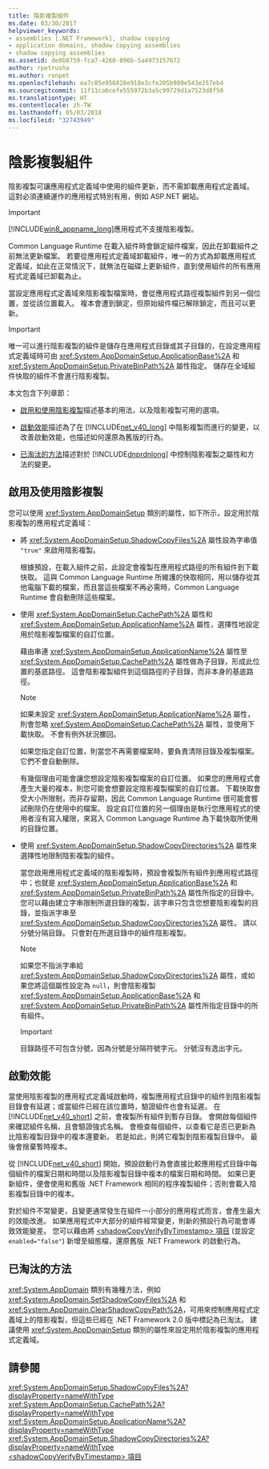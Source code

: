 ```yaml
---
title: 陰影複製組件
ms.date: 03/30/2017
helpviewer_keywords:
- assemblies [.NET Framework], shadow copying
- application domains, shadow copying assemblies
- shadow copying assemblies
ms.assetid: de8b8759-fca7-4260-896b-5a4973157672
author: rpetrusha
ms.author: ronpet
ms.openlocfilehash: ea7c85e956828e918e3cfe205b980e543e257eb4
ms.sourcegitcommit: 11f11ca6cefe555972b3a5c99729d1a7523d8f50
ms.translationtype: HT
ms.contentlocale: zh-TW
ms.lasthandoff: 05/03/2018
ms.locfileid: "32743949"
---
```

# <a name="shadow-copying-assemblies"></a>陰影複製組件
陰影複製可讓應用程式定義域中使用的組件更新，而不需卸載應用程式定義域。 這對必須連續運作的應用程式特別有用，例如 ASP.NET 網站。  
  
> [!IMPORTANT]
>  [!INCLUDE[win8_appname_long](../../../includes/win8-appname-long-md.md)]應用程式不支援陰影複製。  
  
 Common Language Runtime 在載入組件時會鎖定組件檔案，因此在卸載組件之前無法更新檔案。 若要從應用程式定義域卸載組件，唯一的方式為卸載應用程式定義域，如此在正常情況下，就無法在磁碟上更新組件，直到使用組件的所有應用程式定義域已卸載為止。  
  
 當設定應用程式定義域來陰影複製檔案時，會從應用程式路徑複製組件到另一個位置，並從該位置載入。 複本會遭到鎖定，但原始組件檔已解除鎖定，而且可以更新。  
  
> [!IMPORTANT]
>  唯一可以進行陰影複製的組件是儲存在應用程式目錄或其子目錄的，在設定應用程式定義域時可由 <xref:System.AppDomainSetup.ApplicationBase%2A> 和 <xref:System.AppDomainSetup.PrivateBinPath%2A> 屬性指定。 儲存在全域組件快取的組件不會進行陰影複製。  
  
 本文包含下列章節：  
  
-   [啟用和使用陰影複製](#EnablingAndUsing)描述基本的用法，以及陰影複製可用的選項。  
  
-   [啟動效能](#StartupPerformance)描述為了在 [!INCLUDE[net_v40_long](../../../includes/net-v40-long-md.md)] 中陰影複製而進行的變更，以改善啟動效能，也描述如何還原為舊版的行為。  
  
-   [已淘汰的方法](#ObsoleteMethods)描述對於 [!INCLUDE[dnprdnlong](../../../includes/dnprdnlong-md.md)] 中控制陰影複製之屬性和方法的變更。  
  
<a name="EnablingAndUsing"></a>   
## <a name="enabling-and-using-shadow-copying"></a>啟用及使用陰影複製  
 您可以使用 <xref:System.AppDomainSetup> 類別的屬性，如下所示，設定用於陰影複製的應用程式定義域：  
  
-   將 <xref:System.AppDomainSetup.ShadowCopyFiles%2A> 屬性設為字串值 `"true"` 來啟用陰影複製。  
  
     根據預設，在載入組件之前，此設定會複製在應用程式路徑的所有組件到下載快取。 這與 Common Language Runtime 所維護的快取相同，用以儲存從其他電腦下載的檔案，而且當這些檔案不再必需時，Common Language Runtime 會自動刪除這些檔案。  
  
-   使用 <xref:System.AppDomainSetup.CachePath%2A> 屬性和 <xref:System.AppDomainSetup.ApplicationName%2A> 屬性，選擇性地設定用於陰影複製檔案的自訂位置。  
  
     藉由串連 <xref:System.AppDomainSetup.ApplicationName%2A> 屬性至 <xref:System.AppDomainSetup.CachePath%2A> 屬性做為子目錄，形成此位置的基底路徑。 這會陰影複製組件到這個路徑的子目錄，而非本身的基底路徑。  
  
    > [!NOTE]
    >  如果未設定 <xref:System.AppDomainSetup.ApplicationName%2A> 屬性，則會忽略 <xref:System.AppDomainSetup.CachePath%2A> 屬性，並使用下載快取。 不會有例外狀況擲回。  
  
     如果您指定自訂位置，則當您不再需要檔案時，要負責清除目錄及複製檔案。 它們不會自動刪除。  
  
     有幾個理由可能會讓您想設定陰影複製檔案的自訂位置。 如果您的應用程式會產生大量的複本，則您可能會想要設定陰影複製檔案的自訂位置。 下載快取會受大小所限制，而非存留期，因此 Common Language Runtime 很可能會嘗試刪除仍在使用中的檔案。 設定自訂位置的另一個理由是執行您應用程式的使用者沒有寫入權限，來寫入 Common Language Runtime 為下載快取所使用的目錄位置。  
  
-   使用 <xref:System.AppDomainSetup.ShadowCopyDirectories%2A> 屬性來選擇性地限制陰影複製的組件。  
  
     當您啟用應用程式定義域的陰影複製時，預設會複製所有組件到應用程式路徑中；也就是 <xref:System.AppDomainSetup.ApplicationBase%2A> 和 <xref:System.AppDomainSetup.PrivateBinPath%2A> 屬性所指定的目錄中。 您可以藉由建立字串限制所選目錄的複製，該字串只包含您想要陰影複製的目錄，並指派字串至 <xref:System.AppDomainSetup.ShadowCopyDirectories%2A> 屬性。 請以分號分隔目錄。 只會對在所選目錄中的組件陰影複製。  
  
    > [!NOTE]
    >  如果您不指派字串給 <xref:System.AppDomainSetup.ShadowCopyDirectories%2A> 屬性，或如果您將這個屬性設定為 `null`，則會陰影複製 <xref:System.AppDomainSetup.ApplicationBase%2A> 和 <xref:System.AppDomainSetup.PrivateBinPath%2A> 屬性所指定目錄中的所有組件。  
  
    > [!IMPORTANT]
    >  目錄路徑不可包含分號，因為分號是分隔符號字元。 分號沒有逸出字元。  
  
<a name="StartupPerformance"></a>   
## <a name="startup-performance"></a>啟動效能  
 當使用陰影複製的應用程式定義域啟動時，複製應用程式目錄中的組件到陰影複製目錄會有延遲；或當組件已經在該位置時，驗證組件也會有延遲。 在 [!INCLUDE[net_v40_short](../../../includes/net-v40-short-md.md)] 之前，會複製所有組件到暫存目錄。 會開啟每個組件來確認組件名稱，且會驗證強式名稱。 會檢查每個組件，以查看它是否已更新為比陰影複製目錄中的複本還要新。 若是如此，則將它複製到陰影複製目錄中。 最後會捨棄暫時複本。  
  
 從 [!INCLUDE[net_v40_short](../../../includes/net-v40-short-md.md)] 開始，預設啟動行為會直接比較應用程式目錄中每個組件的檔案日期和時間以及陰影複製目錄中複本的檔案日期和時間。 如果已更新組件，便會使用和舊版 .NET Framework 相同的程序複製組件；否則會載入陰影複製目錄中的複本。  
  
 對於組件不常變更，且變更通常發生在組件一小部分的應用程式而言，會產生最大的效能改進。 如果應用程式中大部分的組件經常變更，則新的預設行為可能會導致效能變差。 您可以藉由將 [\<shadowCopyVerifyByTimestamp> 項目](../../../docs/framework/configure-apps/file-schema/runtime/shadowcopyverifybytimestamp-element.md) (並設定 `enabled="false"`) 新增至組態檔，還原舊版 .NET Framework 的啟動行為。  
  
<a name="ObsoleteMethods"></a>   
## <a name="obsolete-methods"></a>已淘汰的方法  
 <xref:System.AppDomain> 類別有幾種方法，例如 <xref:System.AppDomain.SetShadowCopyFiles%2A> 和 <xref:System.AppDomain.ClearShadowCopyPath%2A>，可用來控制應用程式定義域上的陰影複製，但這些已經在 .NET Framework 2.0 版中標記為已淘汰。 建議使用 <xref:System.AppDomainSetup> 類別的屬性來設定用於陰影複製的應用程式定義域。  
  
## <a name="see-also"></a>請參閱  
 <xref:System.AppDomainSetup.ShadowCopyFiles%2A?displayProperty=nameWithType>  
 <xref:System.AppDomainSetup.CachePath%2A?displayProperty=nameWithType>  
 <xref:System.AppDomainSetup.ApplicationName%2A?displayProperty=nameWithType>  
 <xref:System.AppDomainSetup.ShadowCopyDirectories%2A?displayProperty=nameWithType>  
 [\<shadowCopyVerifyByTimestamp> 項目](../../../docs/framework/configure-apps/file-schema/runtime/shadowcopyverifybytimestamp-element.md)
